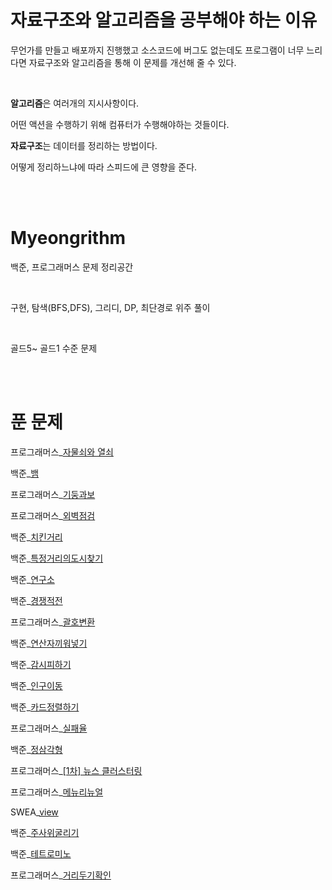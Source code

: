 # 자료구조와 알고리즘을 공부해야 하는 이유

무언가를 만들고 배포까지 진행했고 소스코드에 버그도 없는데도 프로그램이
너무 느리다면 자료구조와 알고리즘을 통해 이 문제를 개선해 줄 수 있다.

<br>

**알고리즘**은 여러개의 지시사항이다.

어떤 액션을 수행하기 위해 컴퓨터가 수행해야하는 것들이다.

**자료구조**는 데이터를 정리하는 방법이다.

어떻게 정리하느냐에 따라 스피드에 큰 영향을 준다.

<br>

<br>

# Myeongrithm

백준, 프로그래머스 문제 정리공간

<br>

구현, 탐색(BFS,DFS), 그리디, DP, 최단경로 위주 풀이

<br>

골드5~ 골드1 수준 문제

<br>

<br>

# 푼 문제

프로그래머스_[자물쇠와 열쇠](https://github.com/yoo-myeong/Myeongorithm/blob/main/%ED%94%84%EB%A1%9C%EA%B7%B8%EB%9E%98%EB%A8%B8%EC%8A%A4_%EC%9E%90%EB%AC%BC%EC%87%A0%EC%99%80%EC%97%B4%EC%87%A0.py)

백준_[뱀](https://github.com/yoo-myeong/Myeongorithm/blob/main/%EB%B0%B1%EC%A4%80_%EB%B1%80.py)

프로그래머스_[기둥과보](https://github.com/yoo-myeong/Myeongorithm/blob/main/%ED%94%84%EB%A1%9C%EA%B7%B8%EB%9E%98%EB%A8%B8%EC%8A%A4_%EA%B8%B0%EB%91%A5%EA%B3%BC%EB%B3%B4.py)

프로그래머스_[외벽점검](https://github.com/yoo-myeong/Myeongorithm/blob/main/%ED%94%84%EB%A1%9C%EA%B7%B8%EB%9E%98%EB%A8%B8%EC%8A%A4_%EC%99%B8%EB%B2%BD%EC%A0%90%EA%B2%80.py)

백준_[치킨거리](https://github.com/yoo-myeong/Myeongorithm/blob/main/%EB%B0%B1%EC%A4%80_%EC%B9%98%ED%82%A8%EA%B1%B0%EB%A6%AC.py)

백준_[특정거리의도시찾기](https://github.com/yoo-myeong/Myeongorithm/blob/main/%EB%B0%B1%EC%A4%80_%ED%8A%B9%EC%A0%95%EA%B1%B0%EB%A6%AC%EC%9D%98%EB%8F%84%EC%8B%9C%EC%B0%BE%EA%B8%B0.py)

백준_[연구소](https://github.com/yoo-myeong/Myeongorithm/blob/main/%EB%B0%B1%EC%A4%80_%EC%97%B0%EA%B5%AC%EC%86%8C.py)

백준_[경쟁적전](https://github.com/yoo-myeong/Myeongorithm/blob/main/%EB%B0%B1%EC%A4%80_%EA%B2%BD%EC%9F%81%EC%A0%81%EC%A0%84%EC%97%BC.py)

프로그래머스_[괄호변환](https://github.com/yoo-myeong/Myeongorithm/blob/main/%ED%94%84%EB%A1%9C%EA%B7%B8%EB%9E%98%EB%A8%B8%EC%8A%A4_%EA%B4%84%ED%98%B8%EB%B3%80%ED%99%98.py)

백준_[연산자끼워넣기](https://github.com/yoo-myeong/Myeongorithm/blob/main/%EB%B0%B1%EC%A4%80_%EC%97%B0%EC%82%B0%EC%9E%90%EB%81%BC%EC%9B%8C%EB%84%A3%EA%B8%B0.py)

백준_[감시피하기](https://github.com/yoo-myeong/Myeongorithm/blob/main/%EB%B0%B1%EC%A4%80_%EA%B0%90%EC%8B%9C%ED%94%BC%ED%95%98%EA%B8%B0.py
)

백준_[인구이동](https://github.com/yoo-myeong/Myeongorithm/blob/main/%EB%B0%B1%EC%A4%80_%EC%9D%B8%EA%B5%AC%EC%9D%B4%EB%8F%99.py)

백준_[카드정렬하기](https://github.com/yoo-myeong/Myeongorithm/blob/main/%EB%B0%B1%EC%A4%80_%EC%B9%B4%EB%93%9C%EC%A0%95%EB%A0%AC%ED%95%98%EA%B8%B0.py)

프로그래머스_[실패율](https://github.com/yoo-myeong/Myeongorithm/blob/main/%ED%94%84%EB%A1%9C%EA%B7%B8%EB%9E%98%EB%A8%B8%EC%8A%A4_%EC%8B%A4%ED%8C%A8%EC%9C%A8.py)

백준_[정삼각형](https://github.com/yoo-myeong/Myeongorithm/blob/main/%EB%B0%B1%EC%A4%80_%EC%A0%95%EC%82%BC%EA%B0%81%ED%98%95.py)

프로그래머스_[[1차] 뉴스 클러스터링](https://github.com/yoo-myeong/Myeongorithm/blob/main/%ED%94%84%EB%A1%9C%EA%B7%B8%EB%9E%98%EB%A8%B8%EC%8A%A4_%5B1%EC%B0%A8%5D%20%EB%89%B4%EC%8A%A4%20%ED%81%B4%EB%9F%AC%EC%8A%A4%ED%84%B0%EB%A7%81.py)

프로그래머스_[메뉴리뉴얼](https://github.com/yoo-myeong/Myeongorithm/blob/main/%ED%94%84%EB%A1%9C%EA%B7%B8%EB%9E%98%EB%A8%B8%EC%8A%A4_%EB%A9%94%EB%89%B4%EB%A6%AC%EB%89%B4%EC%96%BC.py)

SWEA_[view](./SWEA_view.py)

백준_[주사위굴리기](
https://github.com/yoo-myeong/Myeongorithm/blob/main/%EB%B0%B1%EC%A4%80_%EC%A3%BC%EC%82%AC%EC%9C%84%EA%B5%B4%EB%A6%AC%EA%B8%B0.py)

백준_[테트로미노](https://github.com/yoo-myeong/Myeongorithm/blob/main/%EB%B0%B1%EC%A4%80_%ED%85%8C%ED%8A%B8%EB%A1%9C%EB%AF%B8%EB%85%B8.py)

프로그래머스_[거리두기확인](https://github.com/yoo-myeong/Myeongorithm/blob/main/%ED%94%84%EB%A1%9C%EA%B7%B8%EB%9E%98%EB%A8%B8%EC%8A%A4_%EA%B1%B0%EB%A6%AC%EB%91%90%EA%B8%B0%ED%99%95%EC%9D%B8.py)
